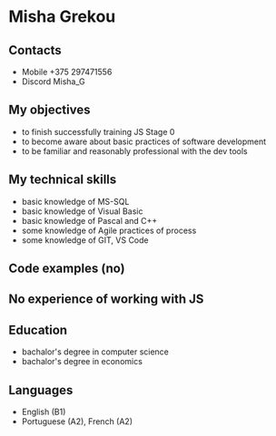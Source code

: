 # Misha Grekou
## Contacts
* Mobile +375 297471556
* Discord Misha_G
## My objectives
* to finish successfully training JS Stage 0
* to become aware about basic practices of software development
* to be familiar and reasonably professional with the dev tools
## My technical skills
* basic knowledge of MS-SQL
* basic knowledge of Visual Basic
* basic knowledge of Pascal and C++
* some knowledge of Agile practices of process
* some knowledge of GIT, VS Code
## Code examples (no)
## No experience of working with JS
## Education
* bachalor's degree in computer science
* bachalor's degree in economics
## Languages
* English (B1)
* Portuguese (A2), French (A2)